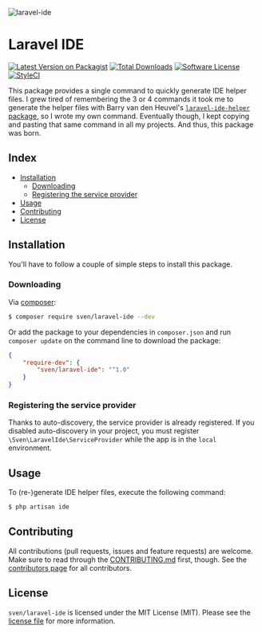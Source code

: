 ![laravel-ide](https://user-images.githubusercontent.com/11269635/39960173-33d80798-561e-11e8-9dcb-f6ee9cc55dd5.jpg)

# Laravel IDE

[![Latest Version on Packagist][ico-version]][link-packagist]
[![Total Downloads][ico-downloads]][link-downloads]
[![Software License][ico-license]](LICENSE.md)
[![StyleCI][ico-styleci]][link-styleci]

This package provides a single command to quickly generate IDE helper files. I
grew tired of remembering the 3 or 4 commands it took me to generate the helper
files with Barry van den Heuvel's [`laravel-ide-helper` package](https://github.com/barryvdh/laravel-ide-helper),
so I wrote my own command. Eventually though, I kept copying and pasting
that same command in all my projects. And thus, this package was born.

## Index
- [Installation](#installation)
  - [Downloading](#downloading)
  - [Registering the service provider](#registering-the-service-provider)
- [Usage](#usage)
- [Contributing](#contributing)
- [License](#license)

## Installation
You'll have to follow a couple of simple steps to install this package.

### Downloading
Via [composer](http://getcomposer.org):

```bash
$ composer require sven/laravel-ide --dev
```

Or add the package to your dependencies in `composer.json` and run
`composer update` on the command line to download the package:

```json
{
    "require-dev": {
        "sven/laravel-ide": "^1.0"
    }
}
```


### Registering the service provider
Thanks to auto-discovery, the service provider is already registered. If you disabled
auto-discovery in your project, you must register `\Sven\LaravelIde\ServiceProvider`
while the app is in the `local` environment.

## Usage
To (re-)generate IDE helper files, execute the following command:

```bash
$ php artisan ide
```

## Contributing
All contributions (pull requests, issues and feature requests) are
welcome. Make sure to read through the [CONTRIBUTING.md](CONTRIBUTING.md) first,
though. See the [contributors page](../../graphs/contributors) for all contributors.

## License
`sven/laravel-ide` is licensed under the MIT License (MIT). Please see the
[license file](LICENSE.md) for more information.

[ico-version]: https://img.shields.io/packagist/v/sven/laravel-ide.svg?style=flat-square
[ico-license]: https://img.shields.io/badge/license-MIT-green.svg?style=flat-square
[ico-downloads]: https://img.shields.io/packagist/dt/sven/laravel-ide.svg?style=flat-square
[ico-styleci]: https://styleci.io/repos/133169046/shield

[link-packagist]: https://packagist.org/packages/sven/laravel-ide
[link-downloads]: https://packagist.org/packages/sven/laravel-ide
[link-styleci]: https://styleci.io/repos/133169046

